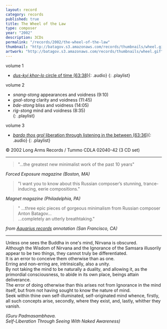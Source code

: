 ```yaml
---
layout: record
category: records
published: true
title: The Wheel of the Law
type: composer
year: "2002"
description: 3CDs
permalink: "/records/2002/the-wheel-of-the-law"
thumbnail: "http://batagov.s3.amazonaws.com/records/thumbnails/wheel.gif"
artwork: "http://batagov.s3.amazonaws.com/records/thumbnails/wheel.gif"
---
```


volume 1  

- [_dus-kyi khor-lo_ circle of time (63:38)](http://batagov.s3.amazonaws.com/records/sounds/circle.mp3){: .audio}
{: .playlist}

volume 2  

- _snang-stong_ appearances and voidness (9:10)	 
- _gsal-stong_ clarity and voidness (11:45)	 
- _bde-stong_ bliss and voidness (14:05)	 
- _rig-stong_ mind and voidness (8:35)	 
{: .playlist}

volume 3  

- [_bardo thos grol_ liberation through listening in the between (63:36)](http://batagov.s3.amazonaws.com/records/sounds/liberation.mp3){: .audio}
{: .playlist}

© 2002 Long Arms Records / Tummo CDLA 02040-42 (3 CD set)

***
  
  
> "...the greatest new minimalist work of the past 10 years"  

_Forced Exposure magazine (Boston, MA)_
  
  
> "I want you to know about this Russian composer’s stunning, trance-inducing, eerie compositions." 

_Magnet magazine (Philadelphia, PA)_
  
  
> " ...three epic pieces of gorgeous minimalism from Russian composer Anton Batagov...  
>...completely an utterly breathtaking."  

_from [Aquarius records](http://www.aquariusrecords.org/) annotation (San Francisco, CA)_

***

Unless one sees the Buddha in one's mind, Nirvana is obscured.  
Although the Wisdom of Nirvana and the Ignorance of the Samsara illusorily appear to be two things, they cannot truly be differentiated.  
It is an error to conceive them otherwise than as one.  
Erring and non-erring are, intrinsically, also a unity.  
By not taking the mind to be naturally a duality, and allowing it, as the primordial consciousness, to abide in its own place, beings attain deliverance.  
The error of doing otherwise than this arises not from Ignorance in the mind itself, but from not having sought to know the nature of mind.  
Seek within thine own self-illuminated, self-originated mind whence, firstly, all such concepts arise, secondly, where they exist, and, lastly, whither they vanish.  
  
_(Guru Padmasambhava.  
Self-Liberation Through Seeing With Naked Awareness)_